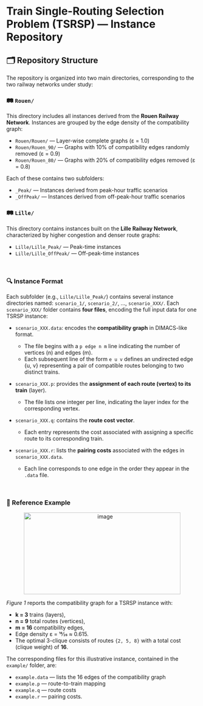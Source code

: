 # Train Single-Routing Selection Problem (TSRSP) — Instance Repository

## 🗂️ Repository Structure

The repository is organized into two main directories, corresponding to the two railway networks under study:

### 🛤️ `Rouen/`

This directory includes all instances derived from the **Rouen Railway Network**. Instances are grouped by the edge density of the compatibility graph:

- `Rouen/Rouen/` — Layer-wise complete graphs (ε = 1.0)
- `Rouen/Rouen_90/` — Graphs with 10% of compatibility edges randomly removed (ε = 0.9)
- `Rouen/Rouen_80/` — Graphs with 20% of compatibility edges removed (ε = 0.8)

Each of these contains two subfolders:
- `_Peak/` — Instances derived from peak-hour traffic scenarios
- `_OffPeak/` — Instances derived from off-peak-hour traffic scenarios

### 🛤️ `Lille/`

This directory contains instances built on the **Lille Railway Network**, characterized by higher congestion and denser route graphs:

- `Lille/Lille_Peak/` — Peak-time instances
- `Lille/Lille_OffPeak/` — Off-peak-time instances
<br>


### 🔍 Instance Format

Each subfolder (e.g., `Lille/Lille_Peak/`) contains several instance directories named: `scenario_1/`, `scenario_2/`, ..., `scenario_XXX/`.
Each `scenario_XXX/` folder contains **four files**, encoding the full input data for one TSRSP instance:

- `scenario_XXX.data`: encodes the **compatibility graph** in DIMACS-like format.  
  - The file begins with a `p edge n m` line indicating the number of vertices (n) and edges (m).  
  - Each subsequent line of the form `e u v` defines an undirected edge {u, v} representing a pair of compatible routes belonging to two distinct trains.

- `scenario_XXX.p`: provides the **assignment of each route (vertex) to its train** (layer).  
  - The file lists one integer per line, indicating the layer index for the corresponding vertex.

- `scenario_XXX.q`: contains the **route cost vector**.  
  - Each entry represents the cost associated with assigning a specific route to its corresponding train.

- `scenario_XXX.r`: lists the **pairing costs** associated with the edges in `scenario_XXX.data`.  
  - Each line corresponds to one edge in the order they appear in the `.data` file.
<br>


### 🧮 Reference Example
<p align="center">
  <img width="412" height="215" alt="image" src="https://github.com/user-attachments/assets/51ddc561-c733-4db3-842b-4937ca2567fd" />
</p>

*Figure 1* reports the compatibility graph for a TSRSP instance with:
- **k = 3** trains (layers),  
- **n = 9** total routes (vertices),  
- **m = 16** compatibility edges,  
- Edge density ε = 16⁄26 ≈ 0.615.  
- The optimal 3-clique consists of routes `{2, 5, 8}` with a total cost (clique weight) of **16**.

The corresponding files for this illustrative instance, contained in the `example/` folder, are:
- `example.data` — lists the 16 edges of the compatibility graph  
- `example.p` — route-to-train mapping  
- `example.q` — route costs  
- `example.r` — pairing costs.
<br>


